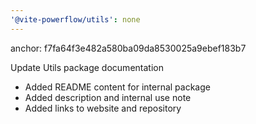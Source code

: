 ```yaml
---
'@vite-powerflow/utils': none
---
```


anchor: f7fa64f3e482a580ba09da8530025a9ebef183b7

Update Utils package documentation

- Added README content for internal package
- Added description and internal use note
- Added links to website and repository
